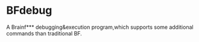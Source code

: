 # BFdebug
A Brainf*** debugging&amp;execution program,which supports some additional commands than traditional BF.
